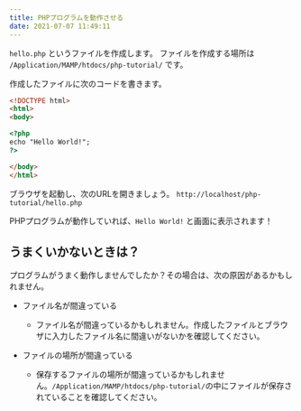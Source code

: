 ```yaml
---
title: PHPプログラムを動作させる
date: 2021-07-07 11:49:11
---
```


`hello.php` というファイルを作成します。
ファイルを作成する場所は `/Application/MAMP/htdocs/php-tutorial/` です。

作成したファイルに次のコードを書きます。

```html
<!DOCTYPE html>
<html>
<body>

<?php
echo "Hello World!";
?>

</body>
</html>
```
ブラウザを起動し、次のURLを開きましょう。
`http://localhost/php-tutorial/hello.php`

PHPプログラムが動作していれば、`Hello World!` と画面に表示されます！

## うまくいかないときは？

プログラムがうまく動作しませんでしたか？その場合は、次の原因があるかもしれません。

- ファイル名が間違っている
  - ファイル名が間違っているかもしれません。作成したファイルとブラウザに入力したファイル名に間違いがないかを確認してください。

- ファイルの場所が間違っている
  - 保存するファイルの場所が間違っているかもしれません。`/Application/MAMP/htdocs/php-tutorial/`の中にファイルが保存されていることを確認してください。

